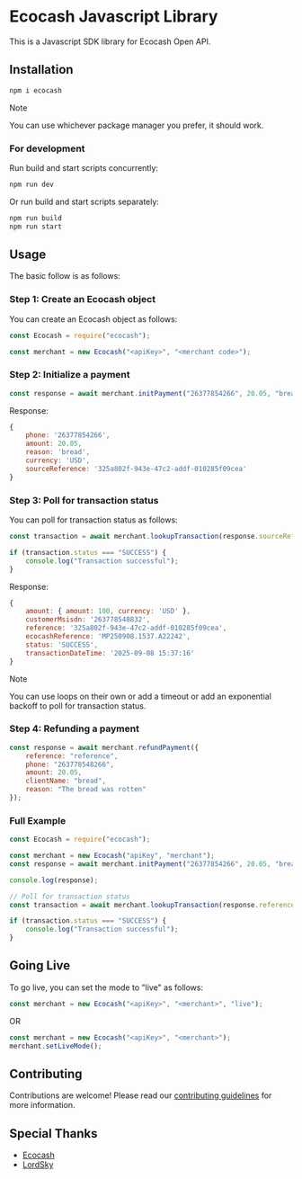 # Ecocash Javascript Library

This is a Javascript SDK library for Ecocash Open API.

## Installation

```bash
npm i ecocash
```

> [!NOTE]
> You can use whichever package manager you prefer, it should work.

### For development

Run build and start scripts concurrently:

```bash
npm run dev
```

Or run build and start scripts separately:

```bash
npm run build
npm run start
```


## Usage

The basic follow is as follows:


### Step 1: Create an Ecocash object

You can create an Ecocash object as follows: 

```javascript
const Ecocash = require("ecocash");

const merchant = new Ecocash("<apiKey>", "<merchant code>");
```

### Step 2: Initialize a payment

```javascript
const response = await merchant.initPayment("26377854266", 20.05, "bread");
```

Response:

```javascript
{
    phone: '26377854266',
    amount: 20.05,
    reason: 'bread',
    currency: 'USD',
    sourceReference: '325a802f-943e-47c2-addf-010285f09cea'
}
```

### Step 3: Poll for transaction status

You can poll for transaction status as follows:

```javascript
const transaction = await merchant.lookupTransaction(response.sourceReference, response.phone);

if (transaction.status === "SUCCESS") {
    console.log("Transaction successful");
}
``` 

Response:

```javascript
{
    amount: { amount: 100, currency: 'USD' },
    customerMsisdn: '263778548832',
    reference: '325a802f-943e-47c2-addf-010285f09cea',
    ecocashReference: 'MP250908.1537.A22242',
    status: 'SUCCESS',
    transactionDateTime: '2025-09-08 15:37:16'
}
```

> [!NOTE]
> You can use loops on their own or add a timeout  or add an exponential backoff to poll for transaction status.


### Step 4: Refunding a payment

```javascript
const response = await merchant.refundPayment({
    reference: "reference",
    phone: "263778548266",
    amount: 20.05,
    clientName: "bread",
    reason: "The bread was rotten"
});
```


### Full Example

```javascript
const Ecocash = require("ecocash");

const merchant = new Ecocash("apiKey", "merchant");
const response = await merchant.initPayment("26377854266", 20.05, "bread");

console.log(response);

// Poll for transaction status
const transaction = await merchant.lookupTransaction(response.reference, response.phone);

if (transaction.status === "SUCCESS") {
    console.log("Transaction successful");
}
```

## Going Live

To go live, you can set the mode to "live" as follows:

```javascript
const merchant = new Ecocash("<apiKey>", "<merchant>", "live");     
``` 

OR

```javascript
const merchant = new Ecocash("<apiKey>", "<merchant>");     
merchant.setLiveMode();
```

## Contributing

Contributions are welcome! Please read our [contributing guidelines](CONTRIBUTING.md) for more information.




## Special Thanks

- [Ecocash](https://ecocash.co.zw/)
- [LordSky](https://pypi.org/user/lordskyzw/)
